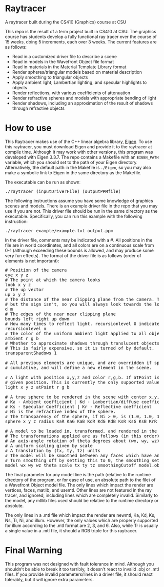 # Raytracer
A raytracer built during the CS410 (Graphics) course at CSU

This repo is the result of a term project built in CS410 at CSU. The graphics course has students develop a fully functional ray tracer over the course of 15 weeks, doing 5 increments, each over 3 weeks. The current features are as follows:

- Read in a customized driver file to describe a scene
- Read in models in the Wavefront Object file format
- Read in materials in the Material Template Library format
- Render spheres/triangular models based on material description
- Apply smoothing to triangular objects
- Apply ambient light, Lambertian lighting, and specular highlights to objects
- Render reflections, with various coefficients of attenuation
- Render refractive spheres and models with appropriate bending of light
- Render shadows, including an approximation of the result of shadows through refractive objects

# How to use
This Raytracer makes use of the C++ linear algebra library, [Eigen](http://eigen.tuxfamily.org/index.php?title=Main_Page#Download). To use this raytracer, you must download Eigen and provide it to the raytracer at compile time. Although it may work with other versions, this program was developed with Eigen 3.3.7. The repo contains a Makefile with an `EIGEN_PATH` variable, which you should set to the path of your Eigen directory. Alternatively, the default path in the Makefile is `./Eigen`, so you may also make a symbolic link to Eigen in the same directory as the Makefile.

The executable can be run as shown:
<pre>./raytracer (inputDriverFile) (outputPPMfile)</pre>
    
The following instructions assume you have some knowledge of graphics scenes and models. There is an example driver file in the repo that you may use if you are not. This driver file should be run in the same directory as the executable. Specifically, you can run this example with the following instruction:

<pre>./raytracer example/example.txt output.ppm</pre>

In the driver file, comments may be indicated with a #. All positions in the file are in world coordinates, and all colors are on a continuous scale from 0-1 (although exceeding these bounds is allowed, and may produce some very fun effects). The format of the driver file is as follows (order of elements is not important):
<pre>
# Position of the camera
eye x y z
# The point at which the camera looks
look x y z
# The up vector
up x y z
# The distance of the near clipping plane from the camera. The magnitude is important,
# but the sign isn't, so you will always look towards the look-at point.
d m
# The edges of the near near clipping plane
bounds left right up down
# How many times to reflect light. recursionlevel 0 indicates no reflection.
recursionlevel n
# The color of the uniform ambient light applied to all objects
ambient r g b
# Whether to approximate shadows through translucent objects. If the parameter is 1, turns it on, otherwise, turns it off.
# This is fairly expensive, so it is turned of by default.
transparentShadows 1

# All previous elements are unique, and are overridden if specified multiple times. The rest are
# cumulative, and will define a new element in the scene.

# A light with position x,y,z and color r,g,b. If atPoint is 1, the light is a point light source at the
# given position. This is currently the only supported value for the atPoint parameter.
light x y z atPoint r g b

# A true sphere to be rendered in the scene with center x,y,z, and with 12 color coefficients:
# Ka - Ambient coefficient | Kd - Lambertian/diffuse coefficient 
# Ks - Specular Coefficient | Kr - Reflective coefficient
# Ni is the refractive index of the sphere.
# The transparency of the sphere, if Ni > 0, is (1.0, 1.0, 1.0) - Kr
sphere x y z radius KaR KaG KaB KdR KdG KdB KsR KsG KsB KrR KrG KrB Ni

# A model to be loaded in, transformed, and rendered in the scene.
# The transformations applied are as follows (in this order):
# An axis-angle rotation of theta degrees about (wx, wy, wz)
# A uniform scaling given by scale
# A translation by (tx, ty, tz) units
# The model will be smoothed between any faces which have an angle less than the cutoff.
# Turn smoothing off by setting this to 0, the smoothing setting in the .obj file will be ignored.
model wx wy wz theta scale tx ty tz smoothingCutoff model.obj
</pre>

The final parameter for any model line is the path (relative to the runtime directory of the program, or for ease of use, an absolute path to the file) of a Wavefront Object model file. The only lines which impact the render are vertices, faces, matlib, and usemtl. Other lines are not featured in the ray tracer, and ignored, including lines which are completely invalid. Similarly to the model, any mtllib files used should be relative to the runtime directory or absolute.

The only lines in a .mtl file which impact the render are newmtl, Ka, Kd, Ks, Ns, Tr, Ni, and illum. However, the only values which are properly supported for illum according to the .mtl format are 2, 3, and 6. Also, while Tr is usually a single value in a .mtl file, it should a RGB triple for this raytracer.

# Final Warning
This program was not designed with fault tolerance in mind. Although you shouldn't be able to break it too terribly, it doesn't react to invalid .obj or .mtl files. If you provide invalid parameters/lines in a driver file, it should react tolerably, but it will ignore extra parameters. 
